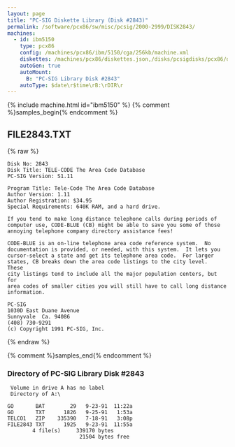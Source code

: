 ```yaml
---
layout: page
title: "PC-SIG Diskette Library (Disk #2843)"
permalink: /software/pcx86/sw/misc/pcsig/2000-2999/DISK2843/
machines:
  - id: ibm5150
    type: pcx86
    config: /machines/pcx86/ibm/5150/cga/256kb/machine.xml
    diskettes: /machines/pcx86/diskettes.json,/disks/pcsigdisks/pcx86/diskettes.json
    autoGen: true
    autoMount:
      B: "PC-SIG Library Disk #2843"
    autoType: $date\r$time\rB:\rDIR\r
---
```


{% include machine.html id="ibm5150" %}
{% comment %}samples_begin{% endcomment %}

## FILE2843.TXT

{% raw %}
```
Disk No: 2843                                                           
Disk Title: TELE-CODE The Area Code Database                            
PC-SIG Version: S1.11                                                   
                                                                        
Program Title: Tele-Code The Area Code Database                         
Author Version: 1.11                                                    
Author Registration: $34.95                                             
Special Requirements: 640K RAM, and a hard drive.                       
                                                                        
If you tend to make long distance telephone calls during periods of     
computer use, CODE-BLUE (CB) might be able to save you some of those    
annoying telephone company directory assistance fees!                   
                                                                        
CODE-BLUE is an on-line telephone area code reference system.  No       
documentation is provided, or needed, with this system.  It lets you    
cursor-select a state and get its telephone area code.  For larger      
states, CB breaks down the area code listings to the city level.  These 
city listings tend to include all the major population centers, but for 
area codes of smaller cities you will still have to call long distance  
information.                                                            
                                                                        
PC-SIG                                                                  
1030D East Duane Avenue                                                 
Sunnyvale  Ca. 94086                                                    
(408) 730-9291                                                          
(c) Copyright 1991 PC-SIG, Inc.                                         
```
{% endraw %}

{% comment %}samples_end{% endcomment %}

### Directory of PC-SIG Library Disk #2843

     Volume in drive A has no label
     Directory of A:\

    GO       BAT        29   9-23-91  11:22a
    GO       TXT      1826   9-25-91   1:53a
    TELCO1   ZIP    335390   7-18-91   3:08p
    FILE2843 TXT      1925   9-23-91  11:55a
            4 file(s)     339170 bytes
                           21504 bytes free
